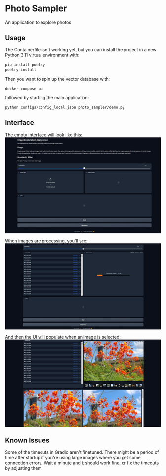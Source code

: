 # Photo Sampler

An application to explore photos

## Usage

The Containerfile isn't working yet, but you can install the project in a new Python 3.11 virtual environment with:
```
pip install poetry
poetry install
```
Then you want to spin up the vector database with:
```
docker-compose up
```
followed by starting the main application:
```
python configs/config_local.json photo_sampler/demo.py
```

## Interface

The empty interface will look like this:
![The interface on startup.](docs/blank_interface.png "Blank Interface")

When images are processing, you'll see:
![The interface while processing.](docs/processing.png "Processing")

And then the UI will populate when an image is selected:
![The interface after processing.](docs/flowers.png "Processed")

## Known Issues

Some of the timeouts in Gradio aren't finetuned. There might be a period of time after startup if you're using large images where you get some connection errors. Wait a minute and it should work fine, or fix the timeouts by adjusting them. 